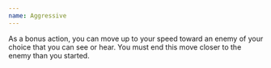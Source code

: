 ```yaml
---
name: Aggressive
---
```

As a bonus action, you can move up to your speed toward an enemy of your choice that you can see or hear. You must end
this move closer to the enemy than you started.


